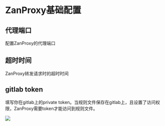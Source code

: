 # ZanProxy基础配置

## 代理端口
配置ZanProxy的代理端口

## 超时时间
ZanProxy转发请求时的超时时间

## gitlab token
填写你在gitlab上的private token。当规则文件保存在gitlab上，且设置了访问权限，ZanProxy需要token才能访问到规则文件。

<img src="https://img.yzcdn.cn/public_files/2018/03/29/22b5c76d97b03e628e8fdbe3342c1348.png" />